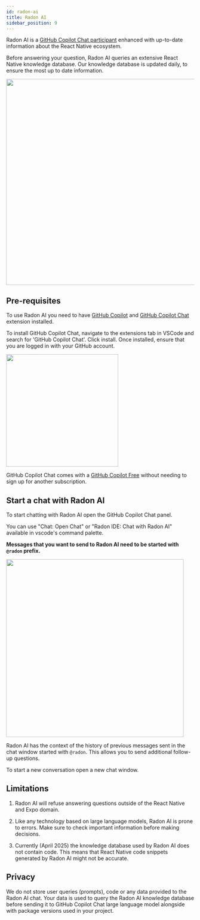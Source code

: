 ```yaml
---
id: radon-ai
title: Radon AI
sidebar_position: 9
---
```


Radon AI is a [GitHub Copilot Chat participant](https://docs.github.com/en/copilot/using-github-copilot/copilot-chat/asking-github-copilot-questions-in-your-ide#chat-participants) enhanced with up-to-date information about the React Native ecosystem.

Before answering your question, Radon AI queries an extensive React Native knowledge database. Our knowledge database is updated daily, to ensure the most up to date information.

<img width="550" src="/img/docs/ide_chat_response.png" className="shadow-image"/>

## Pre-requisites

To use Radon AI you need to have [GitHub Copilot](https://marketplace.visualstudio.com/items?itemName=GitHub.copilot) and [GitHub Copilot Chat](https://marketplace.visualstudio.com/items?itemName=GitHub.copilot-chat) extension installed.

To install GitHub Copilot Chat, navigate to the extensions tab in VSCode and search for 'GitHub Copilot Chat'. Click install. Once installed, ensure that you are logged in with your GitHub account.

<img width="300" src="/img/docs/ide_chat_github_copilot.png" className="shadow-image"/>

GitHub Copilot Chat comes with a [GitHub Copilot Free](https://docs.github.com/en/copilot/managing-copilot/managing-copilot-as-an-individual-subscriber/managing-copilot-free/about-github-copilot-free) without needing to sign up for another subscription.

## Start a chat with Radon AI

To start chatting with Radon AI open the GitHub Copilot Chat panel.

You can use "Chat: Open Chat" or "Radon IDE: Chat with Radon AI" available in vscode's command palette.

**Messages that you want to send to Radon AI need to be started with `@radon` prefix.**

<img width="475" src="/img/docs/ide_chat_request.png" className="shadow-image"/>

Radon AI has the context of the history of previous messages sent in the chat window started with `@radon`. This allows you to send additional follow-up questions.

To start a new conversation open a new chat window.

## Limitations

1. Radon AI will refuse answering questions outside of the React Native and Expo domain.

2. Like any technology based on large language models, Radon AI is prone to errors. Make sure to check important information before making decisions.

3. Currently (April 2025) the knowledge database used by Radon AI does not contain code. This means that React Native code snippets generated by Radon AI might not be accurate.

## Privacy

We do not store user queries (prompts), code or any data provided to the Radon AI chat. Your data is used to query the Radon AI knowledge database before sending it to GitHub Copilot Chat large language model alongside with package versions used in your project.
